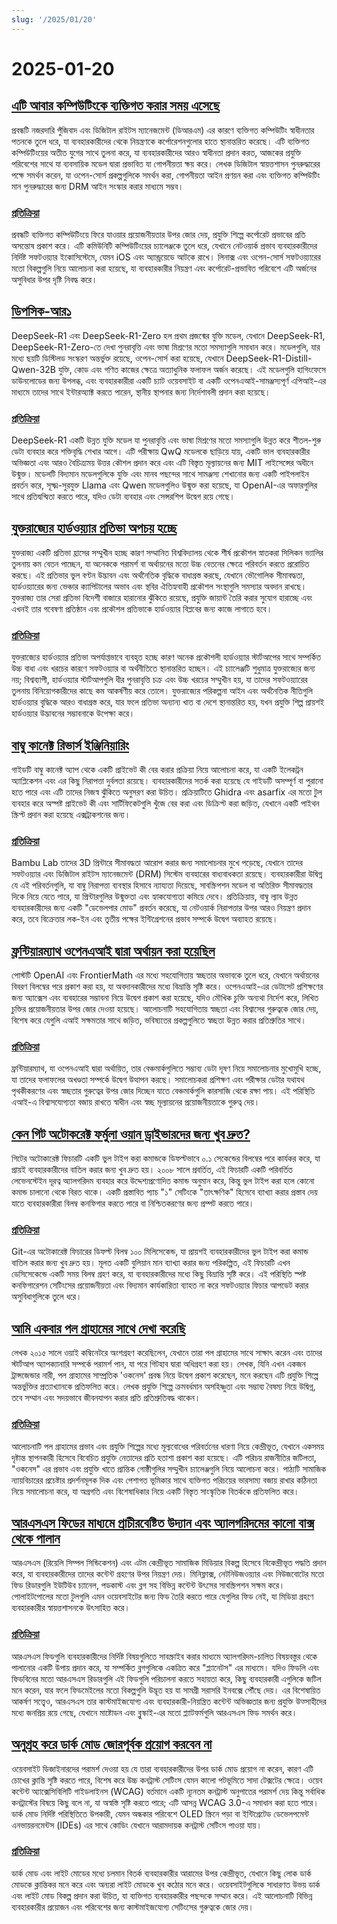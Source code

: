 ```yaml
---
slug: '/2025/01/20'
---
```


# 2025-01-20

## [এটি আবার কম্পিউটিংকে ব্যক্তিগত করার সময় এসেছে](https://www.vintagecomputing.com/index.php/archives/3292/the-pc-is-dead-its-time-to-make-computing-personal-again)

প্রবন্ধটি নজরদারি পুঁজিবাদ এবং ডিজিটাল রাইটস ম্যানেজমেন্ট (ডিআরএম) এর কারণে ব্যক্তিগত কম্পিউটিং স্বাধীনতার পতনকে তুলে ধরে, যা ব্যবহারকারীদের থেকে নিয়ন্ত্রণকে কর্পোরেশনগুলোর হাতে স্থানান্তরিত করেছে। এটি ব্যক্তিগত কম্পিউটিংয়ের অতীত যুগের সাথে তুলনা করে, যা ব্যবহারকারীদের আরও স্বাধীনতা প্রদান করত, আজকের প্রযুক্তি পরিবেশের সাথে যা ব্যবসায়িক মডেল দ্বারা প্রভাবিত যা গোপনীয়তা ক্ষয় করে। লেখক ডিজিটাল স্বায়ত্তশাসন পুনরুদ্ধারের পক্ষে সমর্থন করেন, যা ওপেন-সোর্স প্রকল্পগুলিকে সমর্থন করা, গোপনীয়তা আইন প্রণয়ন করা এবং ব্যক্তিগত কম্পিউটিং মান পুনরুদ্ধারের জন্য DRM আইন সংস্কার করার মাধ্যমে সম্ভব।

### [প্রতিক্রিয়া](https://news.ycombinator.com/item?id=42763095)

প্রবন্ধটি ব্যক্তিগত কম্পিউটিংয়ে ফিরে যাওয়ার প্রয়োজনীয়তার উপর জোর দেয়, প্রযুক্তি শিল্পে কর্পোরেট প্রভাবের প্রতি অসন্তোষ প্রকাশ করে। এটি কমিউনিটি কম্পিউটিংয়ের চ্যালেঞ্জকে তুলে ধরে, যেখানে নেটওয়ার্ক প্রভাব ব্যবহারকারীদের নির্দিষ্ট সফটওয়্যার ইকোসিস্টেমে, যেমন iOS এবং অ্যান্ড্রয়েডে আটকে রাখে। লিনাক্স এবং ওপেন-সোর্স সফটওয়্যারের মতো বিকল্পগুলি নিয়ে আলোচনা করা হয়েছে, যা ব্যবহারকারীর নিয়ন্ত্রণ এবং কর্পোরেট-প্রভাবিত পরিবেশে এটি অর্জনের অসুবিধার উপর দৃষ্টি নিবদ্ধ করে।

## [ডিপসিক-আর১](https://github.com/deepseek-ai/DeepSeek-R1)

DeepSeek-R1 এবং DeepSeek-R1-Zero হল প্রথম প্রজন্মের যুক্তি মডেল, যেখানে DeepSeek-R1, DeepSeek-R1-Zero-তে দেখা পুনরাবৃত্তি এবং ভাষা মিশ্রণের মতো সমস্যাগুলি সমাধান করে। মডেলগুলি, যার মধ্যে ছয়টি ডিস্টিলড সংস্করণ অন্তর্ভুক্ত রয়েছে, ওপেন-সোর্স করা হয়েছে, যেখানে DeepSeek-R1-Distill-Qwen-32B যুক্তি, কোড এবং গণিত কাজের ক্ষেত্রে অত্যাধুনিক ফলাফল অর্জন করেছে। এই মডেলগুলি হাগিংফেসে ডাউনলোডের জন্য উপলব্ধ, এবং ব্যবহারকারীরা একটি চ্যাট ওয়েবসাইট বা একটি ওপেনএআই-সামঞ্জস্যপূর্ণ এপিআই-এর মাধ্যমে তাদের সাথে ইন্টারঅ্যাক্ট করতে পারেন, স্থানীয় স্থাপনার জন্য নির্দেশাবলী প্রদান করা হয়েছে।

### [প্রতিক্রিয়া](https://news.ycombinator.com/item?id=42768072)

DeepSeek-R1 একটি উন্নত যুক্তি মডেল যা পুনরাবৃত্তি এবং ভাষা মিশ্রণের মতো সমস্যাগুলি উন্নত করে শীতল-শুরু ডেটা ব্যবহার করে শক্তিবৃদ্ধি শেখার আগে। এটি পরীক্ষায় QwQ মডেলকে ছাড়িয়ে যায়, একটি ভাল ব্যবহারকারীর অভিজ্ঞতা এবং আরও বৈচিত্র্যময় উত্তর কৌশল প্রদান করে এবং এটি বিস্তৃত মূল্যায়নের জন্য MIT লাইসেন্সের অধীনে উন্মুক্ত। মডেলটি বিদ্যমান মডেলগুলিকে যুক্তি এবং মানব পছন্দের সাথে সামঞ্জস্য শেখানোর জন্য একটি পাইপলাইন প্রবর্তন করে, সূক্ষ্ম-সুরযুক্ত Llama এবং Qwen মডেলগুলিও উন্মুক্ত করা হয়েছে, যা OpenAI-এর অফারগুলির সাথে প্রতিদ্বন্দ্বিতা করতে পারে, যদিও ডেটা ব্যবহার এবং সেন্সরশিপ উদ্বেগ রয়ে গেছে।

## [যুক্তরাজ্যের হার্ডওয়্যার প্রতিভা অপচয় হচ্ছে](https://josef.cn/blog/uk-talent)

যুক্তরাজ্য একটি প্রতিভা হ্রাসের সম্মুখীন হচ্ছে কারণ সম্মানিত বিশ্ববিদ্যালয় থেকে শীর্ষ প্রকৌশল স্নাতকরা সিলিকন ভ্যালির তুলনায় কম বেতন পাচ্ছেন, যা অনেককে পরামর্শ বা অর্থায়নের মতো উচ্চ বেতনের ক্ষেত্রে পরিবর্তন করতে প্ররোচিত করছে। এই প্রতিভার ভুল বণ্টন উদ্ভাবন এবং অর্থনৈতিক বৃদ্ধিকে বাধাগ্রস্ত করছে, যেখানে ভৌগোলিক সীমাবদ্ধতা, হার্ডওয়্যারের জন্য ভেঞ্চার ক্যাপিটালের অভাব এবং স্থবির ঐতিহ্যবাহী প্রকৌশল সংস্থাগুলি সমস্যার অবদান রাখছে। যুক্তরাজ্য তার সেরা প্রতিভা বিদেশী বাজারে হারানোর ঝুঁকিতে রয়েছে, প্রযুক্তি জায়ান্ট তৈরি করার সুযোগ হারাচ্ছে এবং এখনই তার গবেষণা প্রতিষ্ঠান এবং প্রকৌশল প্রতিভাকে হার্ডওয়্যার বিপ্লবের জন্য কাজে লাগাতে হবে।

### [প্রতিক্রিয়া](https://news.ycombinator.com/item?id=42763386)

যুক্তরাজ্যের হার্ডওয়্যার প্রতিভা অপর্যাপ্তভাবে ব্যবহৃত হচ্ছে কারণ অনেক প্রকৌশলী হার্ডওয়্যার স্টার্টআপের সাথে সম্পর্কিত উচ্চ বাধা এবং খরচের কারণে সফটওয়্যার বা অর্থনীতিতে স্থানান্তরিত হচ্ছেন। এই চ্যালেঞ্জটি শুধুমাত্র যুক্তরাজ্যের জন্য নয়; বিশ্বব্যাপী, হার্ডওয়্যার স্টার্টআপগুলি ধীর পুনরাবৃত্তি চক্র এবং উচ্চ খরচের সম্মুখীন হয়, যা তাদের সফটওয়্যারের তুলনায় বিনিয়োগকারীদের কাছে কম আকর্ষণীয় করে তোলে। যুক্তরাজ্যের পরিকল্পনা আইন এবং অর্থনৈতিক নীতিগুলি হার্ডওয়্যার বৃদ্ধিকে আরও বাধাগ্রস্ত করে, যার ফলে প্রতিভা অন্যান্য খাত বা দেশে স্থানান্তরিত হয়, যখন প্রযুক্তি শিল্প প্রায়শই হার্ডওয়্যার উদ্ভাবনের সম্ভাবনাকে উপেক্ষা করে।

## [বাম্বু কানেক্ট রিভার্স ইঞ্জিনিয়ারিং](https://wiki.rossmanngroup.com/wiki/Reverse_Engineering_Bambu_Connect)

গাইডটি বাম্বু কানেক্ট অ্যাপ থেকে একটি প্রাইভেট কী বের করার প্রক্রিয়া নিয়ে আলোচনা করে, যা একটি ইলেকট্রন অ্যাপ্লিকেশন এবং এর কিছু নিরাপত্তা দুর্বলতা রয়েছে। ব্যবহারকারীদের সতর্ক করা হয়েছে যে গাইডটি অসম্পূর্ণ বা পুরানো হতে পারে এবং এটি তাদের নিজস্ব ঝুঁকিতে অনুসরণ করা উচিত। প্রক্রিয়াটিতে Ghidra এবং asarfix এর মতো টুল ব্যবহার করে অস্পষ্ট প্রাইভেট কী এবং সার্টিফিকেটগুলি খুঁজে বের করা এবং ডিক্রিপ্ট করা জড়িত, যেখানে একটি পাইথন স্ক্রিপ্ট প্রদান করা হয়েছে এক্সট্রাকশনের জন্য।

### [প্রতিক্রিয়া](https://news.ycombinator.com/item?id=42764602)

Bambu Lab তাদের 3D প্রিন্টারে সীমাবদ্ধতা আরোপ করার জন্য সমালোচনার মুখে পড়েছে, যেখানে তাদের সফটওয়্যার এবং ডিজিটাল রাইটস ম্যানেজমেন্ট (DRM) সিস্টেম ব্যবহারের বাধ্যবাধকতা রয়েছে। ব্যবহারকারীরা উদ্বিগ্ন যে এই পরিবর্তনগুলি, যা বাম্বু নিরাপত্তা ব্যবস্থার হিসাবে ন্যায্যতা দিয়েছে, সাবস্ক্রিপশন মডেল বা অতিরিক্ত সীমাবদ্ধতার দিকে নিয়ে যেতে পারে, যা প্রিন্টারগুলির উন্মুক্ততা এবং হ্যাকযোগ্যতা কমিয়ে দেবে। প্রতিক্রিয়ায়, বাম্বু ল্যাব উন্নত ব্যবহারকারীদের জন্য একটি "ডেভেলপার মোড" প্রবর্তন করেছে, যা নেটওয়ার্ক নিরাপত্তার উপর আরও নিয়ন্ত্রণ প্রদান করে, তবে বিক্রেতার লক-ইন এবং তৃতীয় পক্ষের ইন্টিগ্রেশনের প্রভাব সম্পর্কে উদ্বেগ অব্যাহত রয়েছে।

## [ফ্রন্টিয়ারম্যাথ ওপেনএআই দ্বারা অর্থায়ন করা হয়েছিল](https://www.lesswrong.com/posts/cu2E8wgmbdZbqeWqb/meemi-s-shortform)

পোস্টটি OpenAI এবং FrontierMath এর মধ্যে সহযোগিতায় স্বচ্ছতার অভাবকে তুলে ধরে, যেখানে অর্থায়নের বিবরণ বিলম্বের পরে প্রকাশ করা হয়, যা অবদানকারীদের মধ্যে বিভ্রান্তি সৃষ্টি করে। ওপেনএআই-এর ডেটাসেট প্রশিক্ষণের জন্য অ্যাক্সেস এবং ব্যবহারের সম্ভাবনা নিয়ে উদ্বেগ প্রকাশ করা হয়েছে, যদিও মৌখিক চুক্তি অন্যথা নির্দেশ করে, লিখিত চুক্তির প্রয়োজনীয়তার উপর জোর দেওয়া হয়েছে। আলোচনাটি সহযোগিতায় স্বচ্ছতা এবং বিশ্বাসের গুরুত্বকে জোর দেয়, বিশেষ করে যেগুলি এআই সক্ষমতার সাথে জড়িত, ভবিষ্যতের প্রকল্পগুলিতে স্বচ্ছতা উন্নত করার প্রতিশ্রুতির সাথে।

### [প্রতিক্রিয়া](https://news.ycombinator.com/item?id=42763231)

ফ্রন্টিয়ারম্যাথ, যা ওপেনএআই দ্বারা অর্থায়িত, তার বেঞ্চমার্কগুলিতে সম্ভাব্য ডেটা দূষণ নিয়ে সমালোচনার মুখোমুখি হচ্ছে, যা তাদের ফলাফলের অখণ্ডতা সম্পর্কে উদ্বেগ উত্থাপন করছে। সমালোচকরা প্রশিক্ষণ এবং পরীক্ষার ডেটার যথাযথ পৃথকীকরণের এবং স্বচ্ছতার গুরুত্বের উপর জোর দিচ্ছেন যাতে বেঞ্চমার্কগুলি কারসাজি থেকে রক্ষা পায়। এই পরিস্থিতি এআই-এ বিশ্বাসযোগ্যতা বজায় রাখতে স্বাধীন এবং স্বচ্ছ মূল্যায়নের প্রয়োজনীয়তাকে গুরুত্ব দেয়।

## [কেন গিট অটোকরেক্ট ফর্মুলা ওয়ান ড্রাইভারদের জন্য খুব দ্রুত?](https://blog.gitbutler.com/why-is-git-autocorrect-too-fast-for-formula-one-drivers/)

গিটের অটোকারেক্ট ফিচারটি একটি ভুল টাইপ করা কমান্ডকে ডিফল্টভাবে ০.১ সেকেন্ডের বিলম্বের পরে কার্যকর করে, যা প্রায়ই ব্যবহারকারীদের বাতিল করার জন্য খুব দ্রুত হয়। ২০০৮ সালে প্রবর্তিত, এই ফিচারটি একটি পরিবর্তিত লেভেনস্টেইন দূরত্ব অ্যালগরিদম ব্যবহার করে উদ্দেশ্যপ্রণোদিত কমান্ড অনুমান করে, কিন্তু ভুল টাইপ করা হলে কোনো কমান্ড চালানো থেকে বিরত থাকে। একটি প্রস্তাবিত প্যাচ "১" সেটিংকে "তাৎক্ষণিক" হিসেবে ব্যাখ্যা করার প্রস্তাব দেয় যাতে ব্যবহারকারীরা বিলম্ব কনফিগার করতে পারে বা নিশ্চিতকরণের জন্য প্রম্পট করতে পারে।

### [প্রতিক্রিয়া](https://news.ycombinator.com/item?id=42760620)

Git-এর অটোকারেক্ট ফিচারের ডিফল্ট বিলম্ব ১০০ মিলিসেকেন্ড, যা প্রায়শই ব্যবহারকারীদের ভুল টাইপ করা কমান্ড বাতিল করার জন্য খুব দ্রুত হয়। মূলত একটি বুলিয়ান মান ব্যাখ্যা করার জন্য পরিকল্পিত, এই ফিচারটি এখন ডেসিসেকেন্ডে একটি সময় বিলম্ব গ্রহণ করে, যা ব্যবহারকারীদের মধ্যে কিছু বিভ্রান্তি সৃষ্টি করে। এই পরিস্থিতি স্পষ্ট কনফিগারেশন সেটিংসের প্রয়োজনীয়তা এবং বিদ্যমান কার্যকারিতা ব্যাহত না করে সফটওয়্যার ফিচার আপডেট করার অসুবিধাগুলিকে তুলে ধরে।

## [আমি একবার পল গ্রাহামের সাথে দেখা করেছি](http://okayfail.com/2025/i-met-pg-once.html)

লেখক ২০১৫ সালে ওয়াই কম্বিনেটরে অংশগ্রহণ করেছিলেন, যেখানে তারা পল গ্রাহামের সাথে সাক্ষাৎ করেন এবং তাদের স্টার্টআপ অ্যাপক্যানারি সম্পর্কে পরামর্শ পান, যা পরে গিটহাব দ্বারা অধিগ্রহণ করা হয়। লেখক, যিনি এখন একজন ট্রান্সজেন্ডার নারী, পল গ্রাহামের সাম্প্রতিক 'ওকনেস' প্রবন্ধ নিয়ে উদ্বেগ প্রকাশ করেছেন, মনে করছেন এটি প্রযুক্তি শিল্পে অন্তর্ভুক্তির প্রত্যাখ্যানকে প্রতিফলিত করে। লেখক প্রযুক্তি শিল্পে ক্রমবর্ধমান অসহিষ্ণুতা এবং সম্ভাব্য বৈষম্য নিয়ে উদ্বিগ্ন, তবে সম্মান এবং সদয়ভাবে জীবনযাপন করার প্রতি প্রতিশ্রুতিবদ্ধ থাকেন।

### [প্রতিক্রিয়া](https://news.ycombinator.com/item?id=42767507)

আলোচনাটি পল গ্রাহামের প্রভাব এবং প্রযুক্তি শিল্পের মধ্যে মূল্যবোধের পরিবর্তনের ধারণা নিয়ে কেন্দ্রীভূত, যেখানে একসময় দৃষ্টান্ত স্থাপনকারী হিসেবে বিবেচিত প্রযুক্তি নেতাদের প্রতি হতাশা প্রকাশ করা হয়েছে। এটি পরিচয় রাজনীতির জটিলতা, "ওকনেস" এর প্রভাব এবং প্রযুক্তি খাতে প্রান্তিক গোষ্ঠীগুলির সম্মুখীন চ্যালেঞ্জগুলি নিয়ে আলোচনা করে। পাঠ্যটি সামাজিক ন্যায়বিচারের প্রচেষ্টার প্রদর্শনমূলক দিক এবং পেশাগত ভূমিকার সাথে ব্যক্তিগত পরিচয়ের ভারসাম্য বজায় রাখার কঠিনতা নিয়ে সমালোচনা করে, যা অগ্রগতি এবং বিশেষাধিকার নিয়ে একটি বিস্তৃত সাংস্কৃতিক বিতর্ককে প্রতিফলিত করে।

## [আরএসএস ফিডের মাধ্যমে প্রাচীরবেষ্টিত উদ্যান এবং অ্যালগরিদমের কালো বাক্স থেকে পালান](https://www.johnwalker.nl/posts/escape-the-walled-garden-with-rss)

আরএসএস (রিয়েলি সিম্পল সিন্ডিকেশন) এবং এটম কেন্দ্রীভূত সামাজিক মিডিয়ার বিকল্প হিসেবে বিকেন্দ্রীভূত পদ্ধতি প্রদান করে, যা ব্যবহারকারীদের তাদের কন্টেন্ট গ্রহণের উপর নিয়ন্ত্রণ দেয়। মিনিফ্লাক্স, নেটনিউজওয়্যার এবং নিউজবোটের মতো ফিড রিডারগুলি ইউটিউব চ্যানেল, পডকাস্ট এবং ব্লগ সহ বিভিন্ন কন্টেন্ট উৎসের সাবস্ক্রিপশন সক্ষম করে। পোলাইটপোলের মতো টুলগুলি এমন ওয়েবসাইটের জন্য ফিড তৈরি করতে পারে যেগুলির ফিড নেই, যা মিডিয়া গ্রহণে ব্যবহারকারীর স্বায়ত্তশাসনকে উৎসাহিত করে।

### [প্রতিক্রিয়া](https://news.ycombinator.com/item?id=42761219)

আরএসএস ফিডগুলি ব্যবহারকারীদের নির্দিষ্ট বিষয়গুলিতে সাবস্ক্রাইব করার মাধ্যমে অ্যালগরিদম-চালিত বিষয়বস্তুর থেকে পালানোর একটি উপায় প্রদান করে, যা সম্পর্কিত ব্লগগুলিকে একত্রিত করে "প্ল্যানেটস" এর মাধ্যমে। যদিও ফিডলি এবং ফিডবিনের মতো আরএসএস রিডারগুলি এই ফিডগুলি পরিচালনা করতে সহায়তা করে, কিছু ব্যবহারকারী এগুলিকে জটিল মনে করেন, যার ফলে ফিডমেইলের মতো বিকল্পগুলি উদ্ভূত হয় যা সামগ্রী সরাসরি ইনবক্সে পৌঁছে দেয়। এর বিশেষায়িত আকর্ষণ সত্ত্বেও, আরএসএস তার কাস্টমাইজযোগ্য এবং ব্যবহারকারী-নিয়ন্ত্রিত কন্টেন্ট অভিজ্ঞতার জন্য প্রযুক্তি উত্সাহীদের মধ্যে জনপ্রিয় রয়ে গেছে, যেখানে মাষ্টোডন এবং ব্লুস্কাই-এর মতো প্ল্যাটফর্মগুলি আরএসএস ফিড সমর্থন করে।

## [অনুগ্রহ করে ডার্ক মোড জোরপূর্বক প্রয়োগ করবেন না](https://iamvishnu.com/posts/please-dont-force-dark-mode)

ওয়েবসাইট ডিজাইনারদের পরামর্শ দেওয়া হয় যে তারা ব্যবহারকারীদের উপর ডার্ক মোড প্রয়োগ না করেন, কারণ এটি চোখের ক্লান্তি সৃষ্টি করতে পারে, বিশেষ করে উচ্চ কনট্রাস্ট সেটিংস যেমন কালো পটভূমিতে সাদা টেক্সটের ক্ষেত্রে। ওয়েব কন্টেন্ট অ্যাক্সেসিবিলিটি গাইডলাইনস (WCAG) বর্তমানে একটি ন্যূনতম কনট্রাস্ট অনুপাতের পরামর্শ দেয় কিন্তু সর্বাধিক কনট্রাস্টের বিষয়ে কিছু বলে না, যা অস্বস্তি সৃষ্টি করতে পারে; এটি আসন্ন WCAG 3.0-এ সমাধান করা হতে পারে। ডার্ক মোড নির্দিষ্ট পরিস্থিতিতে উপকারী, যেমন অন্ধকার পরিবেশে OLED স্ক্রিনে পড়া বা ইন্টিগ্রেটেড ডেভেলপমেন্ট এনভায়রনমেন্টস (IDEs) এর সাথে কোডিং যেখানে আরামদায়ক কনট্রাস্ট সেটিংস পাওয়া যায়।

### [প্রতিক্রিয়া](https://news.ycombinator.com/item?id=42762054)

ডার্ক মোড এবং লাইট মোডের মধ্যে চলমান বিতর্ক ব্যবহারকারীর আরামের উপর কেন্দ্রীভূত, যেখানে কিছু লোক ডার্ক মোডকে ক্লান্তিকর মনে করে এবং অন্যরা লাইট মোডকে খুব কঠোর মনে করে। ওয়েবসাইটগুলিকে সাধারণত উভয় ডার্ক এবং লাইট মোড বিকল্প প্রদান করা উচিত, যা ব্যক্তিগত ব্যবহারকারীর পছন্দকে সম্মান করে। এই আলোচনাটি বিভিন্ন ব্যবহারকারীর প্রয়োজন এবং পরিবেশের জন্য কাস্টমাইজযোগ্য সেটিংসের গুরুত্বকে জোর দেয়।

<head>
  <meta property="og:title" content="এটি আবার কম্পিউটিংকে ব্যক্তিগত করার সময় এসেছে" />
  <meta property="og:type" content="website" />
  <meta property="og:image" content="https://og.cho.sh/api/og/?title=%E0%A6%8F%E0%A6%9F%E0%A6%BF%20%E0%A6%86%E0%A6%AC%E0%A6%BE%E0%A6%B0%20%E0%A6%95%E0%A6%AE%E0%A7%8D%E0%A6%AA%E0%A6%BF%E0%A6%89%E0%A6%9F%E0%A6%BF%E0%A6%82%E0%A6%95%E0%A7%87%20%E0%A6%AC%E0%A7%8D%E0%A6%AF%E0%A6%95%E0%A7%8D%E0%A6%A4%E0%A6%BF%E0%A6%97%E0%A6%A4%20%E0%A6%95%E0%A6%B0%E0%A6%BE%E0%A6%B0%20%E0%A6%B8%E0%A6%AE%E0%A6%AF%E0%A6%BC%20%E0%A6%8F%E0%A6%B8%E0%A7%87%E0%A6%9B%E0%A7%87&subheading=%E0%A6%B8%E0%A7%8B%E0%A6%AE%E0%A6%AC%E0%A6%BE%E0%A6%B0%2C%20%E0%A7%A8%E0%A7%A6%20%E0%A6%9C%E0%A6%BE%E0%A6%A8%E0%A7%81%E0%A6%AF%E0%A6%BC%E0%A6%BE%E0%A6%B0%E0%A7%80%2C%20%E0%A7%A8%E0%A7%A6%E0%A7%A8%E0%A7%AB%3A%20%E0%A6%B9%E0%A7%8D%E0%A6%AF%E0%A6%BE%E0%A6%95%E0%A6%BE%E0%A6%B0%20%E0%A6%A8%E0%A6%BF%E0%A6%89%E0%A6%9C%20%E0%A6%B8%E0%A6%BE%E0%A6%B0%E0%A6%B8%E0%A6%82%E0%A6%95%E0%A7%8D%E0%A6%B7%E0%A7%87%E0%A6%AA" />
</head>
